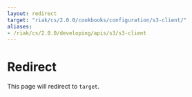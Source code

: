 ```yaml
---
layout: redirect
target: "riak/cs/2.0.0/cookbooks/configuration/s3-client/"
aliases:
- /riak/cs/2.0.0/developing/apis/s3/s3-client
---
```


# Redirect

This page will redirect to `target`.
